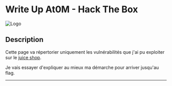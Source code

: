 # Write Up At0M - Hack The Box
![Logo](https://marc-emmanuel9.github.io/JuiceShop/Ressources/JuiceShop.png)
## Description

Cette page va répertorier uniquement les vulnérabilités que j'ai pu exploiter sur le [juice shop](https://owasp.org/www-project-juice-shop/).

Je vais essayer d'expliquer au mieux ma démarche pour arriver jusqu'au flag.

-------------
